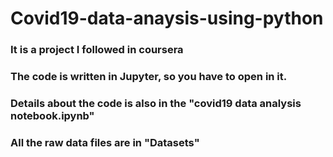 # Covid19-data-anaysis-using-python
### It is a project I followed in coursera
### The code is written in Jupyter, so you have to open in it.
### Details about the code is also in the "covid19 data analysis notebook.ipynb"
### All the raw data files are in "Datasets" 
